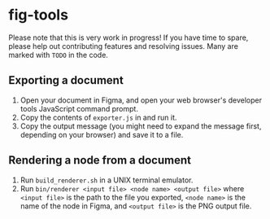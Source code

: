 # fig-tools

Please note that this is very work in progress! If you have time to spare, please help out contributing features and resolving issues. Many are marked with `TODO` in the code.

## Exporting a document

1. Open your document in Figma, and open your web browser's developer tools JavaScript command prompt.
2. Copy the contents of `exporter.js` in and run it.
3. Copy the output message (you might need to expand the message first, depending on your browser) and save it to a file.

## Rendering a node from a document

1. Run `build_renderer.sh` in a UNIX terminal emulator.
2. Run `bin/renderer <input file> <node name> <output file>` where `<input file>` is the path to the file you exported, `<node name>` is the name of the node in Figma, and `<output file>` is the PNG output file.
